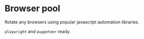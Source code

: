 # Browser pool

Rotate any browsers using popular javascript automation libraries.

`playwright` and `puppeteer` ready.

